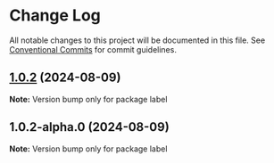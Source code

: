 # Change Log

All notable changes to this project will be documented in this file.
See [Conventional Commits](https://conventionalcommits.org) for commit guidelines.

## [1.0.2](https://github.com/ivarni/lerna-test/compare/label@1.0.2-alpha.0...label@1.0.2) (2024-08-09)

**Note:** Version bump only for package label

## 1.0.2-alpha.0 (2024-08-09)

**Note:** Version bump only for package label
